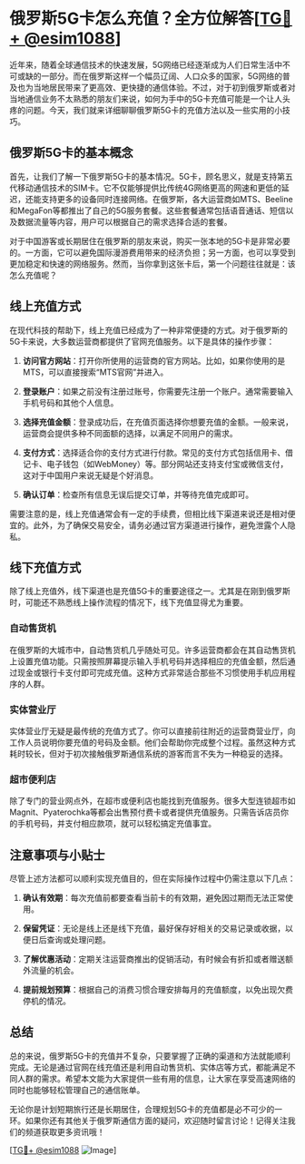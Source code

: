 # 俄罗斯5G卡怎么充值？全方位解答[[TG💪+ @esim1088](https://t.me/s/esim1088)]

近年来，随着全球通信技术的快速发展，5G网络已经逐渐成为人们日常生活中不可或缺的一部分。而在俄罗斯这样一个幅员辽阔、人口众多的国家，5G网络的普及也为当地居民带来了更高效、更快捷的通信体验。不过，对于初到俄罗斯或者对当地通信业务不太熟悉的朋友们来说，如何为手中的5G卡充值可能是一个让人头疼的问题。今天，我们就来详细聊聊俄罗斯5G卡的充值方法以及一些实用的小技巧。

## 俄罗斯5G卡的基本概念

首先，让我们了解一下俄罗斯5G卡的基本情况。5G卡，顾名思义，就是支持第五代移动通信技术的SIM卡。它不仅能够提供比传统4G网络更高的网速和更低的延迟，还能支持更多的设备同时连接网络。在俄罗斯，各大运营商如MTS、Beeline和MegaFon等都推出了自己的5G服务套餐。这些套餐通常包括语音通话、短信以及数据流量等内容，用户可以根据自己的需求选择合适的套餐。

对于中国游客或长期居住在俄罗斯的朋友来说，购买一张本地的5G卡是非常必要的。一方面，它可以避免国际漫游费用带来的经济负担；另一方面，也可以享受到更加稳定和快速的网络服务。然而，当你拿到这张卡后，第一个问题往往就是：该怎么充值呢？

## 线上充值方式

在现代科技的帮助下，线上充值已经成为了一种非常便捷的方式。对于俄罗斯的5G卡来说，大多数运营商都提供了官网充值服务。以下是具体的操作步骤：

1. **访问官方网站**：打开你所使用的运营商的官方网站。比如，如果你使用的是MTS，可以直接搜索“MTS官网”并进入。
   
2. **登录账户**：如果之前没有注册过账号，你需要先注册一个账户。通常需要输入手机号码和其他个人信息。

3. **选择充值金额**：登录成功后，在充值页面选择你想要充值的金额。一般来说，运营商会提供多种不同面额的选择，以满足不同用户的需求。

4. **支付方式**：选择适合你的支付方式进行付款。常见的支付方式包括信用卡、借记卡、电子钱包（如WebMoney）等。部分网站还支持支付宝或微信支付，这对于中国用户来说无疑是个好消息。

5. **确认订单**：检查所有信息无误后提交订单，并等待充值完成即可。

需要注意的是，线上充值通常会有一定的手续费，但相比线下渠道来说还是相对便宜的。此外，为了确保交易安全，请务必通过官方渠道进行操作，避免泄露个人隐私。

## 线下充值方式

除了线上充值外，线下渠道也是充值5G卡的重要途径之一。尤其是在刚到俄罗斯时，可能还不熟悉线上操作流程的情况下，线下充值显得尤为重要。

### 自动售货机

在俄罗斯的大城市中，自动售货机几乎随处可见。许多运营商都会在其自动售货机上设置充值功能。只需按照屏幕提示输入手机号码并选择相应的充值金额，然后通过现金或银行卡支付即可完成充值。这种方式非常适合那些不习惯使用手机应用程序的人群。

### 实体营业厅

实体营业厅无疑是最传统的充值方式了。你可以直接前往附近的运营商营业厅，向工作人员说明你要充值的号码及金额。他们会帮助你完成整个过程。虽然这种方式耗时较长，但对于初次接触俄罗斯通信系统的游客而言不失为一种稳妥的选择。

### 超市便利店

除了专门的营业网点外，在超市或便利店也能找到充值服务。很多大型连锁超市如Magnit、Pyaterochka等都会出售预付费卡或者提供充值服务。只需告诉店员你的手机号码，并支付相应款项，就可以轻松搞定充值事宜。

## 注意事项与小贴士

尽管上述方法都可以顺利实现充值目的，但在实际操作过程中仍需注意以下几点：

1. **确认有效期**：每次充值前都要查看当前卡的有效期，避免因过期而无法正常使用。

2. **保留凭证**：无论是线上还是线下充值，最好保存好相关的交易记录或收据，以便日后查询或处理问题。

3. **了解优惠活动**：定期关注运营商推出的促销活动，有时候会有折扣或者赠送额外流量的机会。

4. **提前规划预算**：根据自己的消费习惯合理安排每月的充值额度，以免出现欠费停机的情况。

## 总结

总的来说，俄罗斯5G卡的充值并不复杂，只要掌握了正确的渠道和方法就能顺利完成。无论是通过官网在线充值还是利用自动售货机、实体店等方式，都能满足不同人群的需求。希望本文能为大家提供一些有用的信息，让大家在享受高速网络的同时也能够轻松管理自己的通信账单。

无论你是计划短期旅行还是长期居住，合理规划5G卡的充值都是必不可少的一环。如果你还有其他关于俄罗斯通信方面的疑问，欢迎随时留言讨论！记得关注我们的频道获取更多资讯哦！

[[TG💪+ @esim1088](https://t.me/s/esim1088) ![Image](https://i.postimg.cc/4NQfJmqS/Snipaste-2025-05-13-00-14-12.png)]